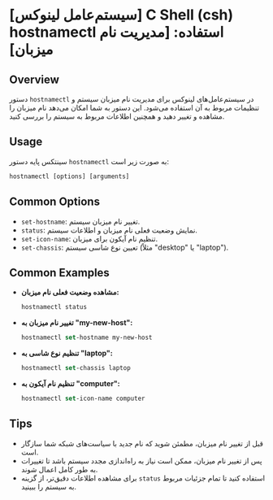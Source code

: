 # [سیستم‌عامل لینوکس] C Shell (csh) hostnamectl استفاده: [مدیریت نام میزبان]

## Overview
دستور `hostnamectl` در سیستم‌عامل‌های لینوکس برای مدیریت نام میزبان سیستم و تنظیمات مربوط به آن استفاده می‌شود. این دستور به شما امکان می‌دهد نام میزبان را مشاهده و تغییر دهید و همچنین اطلاعات مربوط به سیستم را بررسی کنید.

## Usage
سینتکس پایه دستور `hostnamectl` به صورت زیر است:

```csh
hostnamectl [options] [arguments]
```

## Common Options
- `set-hostname`: تغییر نام میزبان سیستم.
- `status`: نمایش وضعیت فعلی نام میزبان و اطلاعات سیستم.
- `set-icon-name`: تنظیم نام آیکون برای میزبان.
- `set-chassis`: تعیین نوع شاسی سیستم (مثلاً "desktop" یا "laptop").

## Common Examples
- **مشاهده وضعیت فعلی نام میزبان:**
  ```csh
  hostnamectl status
  ```

- **تغییر نام میزبان به "my-new-host":**
  ```csh
  hostnamectl set-hostname my-new-host
  ```

- **تنظیم نوع شاسی به "laptop":**
  ```csh
  hostnamectl set-chassis laptop
  ```

- **تنظیم نام آیکون به "computer":**
  ```csh
  hostnamectl set-icon-name computer
  ```

## Tips
- قبل از تغییر نام میزبان، مطمئن شوید که نام جدید با سیاست‌های شبکه شما سازگار است.
- پس از تغییر نام میزبان، ممکن است نیاز به راه‌اندازی مجدد سیستم باشد تا تغییرات به طور کامل اعمال شوند.
- برای مشاهده اطلاعات دقیق‌تر، از گزینه `status` استفاده کنید تا تمام جزئیات مربوط به سیستم را ببینید.